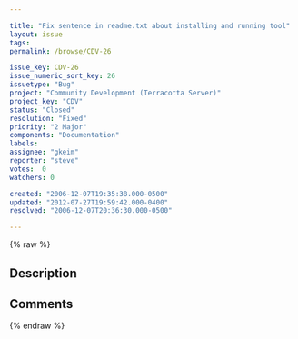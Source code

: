 ```yaml
---

title: "Fix sentence in readme.txt about installing and running tool"
layout: issue
tags: 
permalink: /browse/CDV-26

issue_key: CDV-26
issue_numeric_sort_key: 26
issuetype: "Bug"
project: "Community Development (Terracotta Server)"
project_key: "CDV"
status: "Closed"
resolution: "Fixed"
priority: "2 Major"
components: "Documentation"
labels: 
assignee: "gkeim"
reporter: "steve"
votes:  0
watchers: 0

created: "2006-12-07T19:35:38.000-0500"
updated: "2012-07-27T19:59:42.000-0400"
resolved: "2006-12-07T20:36:30.000-0500"

---
```




{% raw %}



## Description

<div markdown="1" class="description">



</div>

## Comments



{% endraw %}
